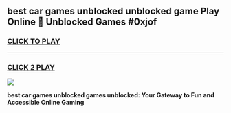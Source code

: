 
## best car games unblocked unblocked game Play Online 👋 Unblocked Games #0xjof
<h3>
<a href="https://premium.freeplayer.one?title=best_car_games_unblocked&ref=21F">CLICK TO PLAY</a></h3>
<hr>

<h3>
<a href="https://premium.freeplayer.one?title=best_car_games_unblocked&ref=21F">CLICK 2 PLAY</a>
  
</h3>

<a href="https://premium.freeplayer.one?title=best_car_games_unblocked&ref=21F/"><img src="https://clearcache.store/games.png"></a>


**best car games unblocked games unblocked: Your Gateway to Fun and Accessible Online Gaming**
